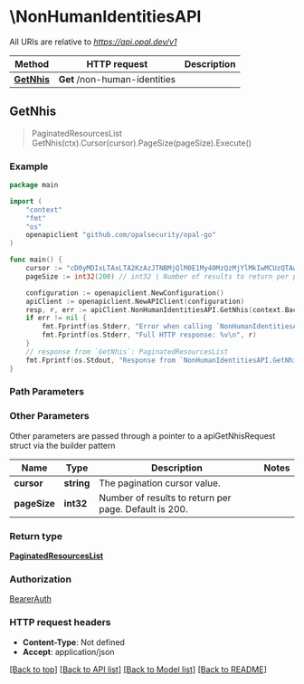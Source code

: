 # \NonHumanIdentitiesAPI

All URIs are relative to *https://api.opal.dev/v1*

Method | HTTP request | Description
------------- | ------------- | -------------
[**GetNhis**](NonHumanIdentitiesAPI.md#GetNhis) | **Get** /non-human-identities | 



## GetNhis

> PaginatedResourcesList GetNhis(ctx).Cursor(cursor).PageSize(pageSize).Execute()





### Example

```go
package main

import (
	"context"
	"fmt"
	"os"
	openapiclient "github.com/opalsecurity/opal-go"
)

func main() {
	cursor := "cD0yMDIxLTAxLTA2KzAzJTNBMjQlM0E1My40MzQzMjYlMkIwMCUzQTAw" // string | The pagination cursor value. (optional)
	pageSize := int32(200) // int32 | Number of results to return per page. Default is 200. (optional)

	configuration := openapiclient.NewConfiguration()
	apiClient := openapiclient.NewAPIClient(configuration)
	resp, r, err := apiClient.NonHumanIdentitiesAPI.GetNhis(context.Background()).Cursor(cursor).PageSize(pageSize).Execute()
	if err != nil {
		fmt.Fprintf(os.Stderr, "Error when calling `NonHumanIdentitiesAPI.GetNhis``: %v\n", err)
		fmt.Fprintf(os.Stderr, "Full HTTP response: %v\n", r)
	}
	// response from `GetNhis`: PaginatedResourcesList
	fmt.Fprintf(os.Stdout, "Response from `NonHumanIdentitiesAPI.GetNhis`: %v\n", resp)
}
```

### Path Parameters



### Other Parameters

Other parameters are passed through a pointer to a apiGetNhisRequest struct via the builder pattern


Name | Type | Description  | Notes
------------- | ------------- | ------------- | -------------
 **cursor** | **string** | The pagination cursor value. | 
 **pageSize** | **int32** | Number of results to return per page. Default is 200. | 

### Return type

[**PaginatedResourcesList**](PaginatedResourcesList.md)

### Authorization

[BearerAuth](../README.md#BearerAuth)

### HTTP request headers

- **Content-Type**: Not defined
- **Accept**: application/json

[[Back to top]](#) [[Back to API list]](../README.md#documentation-for-api-endpoints)
[[Back to Model list]](../README.md#documentation-for-models)
[[Back to README]](../README.md)

